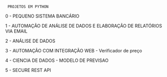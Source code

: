      PROJETOS EM PYTHON
0 - PEQUENO SISTEMA BANCÁRIO

1 - AUTOMAÇÃO DE ANÁLISE DE DADOS E ELABORAÇÃO DE RELATÓRIOS VIA EMAIL

2 - ANÁLISE DE DADOS

3 - AUTOMAÇÃO COM INTEGRAÇÃO WEB - Verificador de preço

4 - CIENCIA DE DADOS - MODELO DE PREVISAO

5 - SECURE REST API
